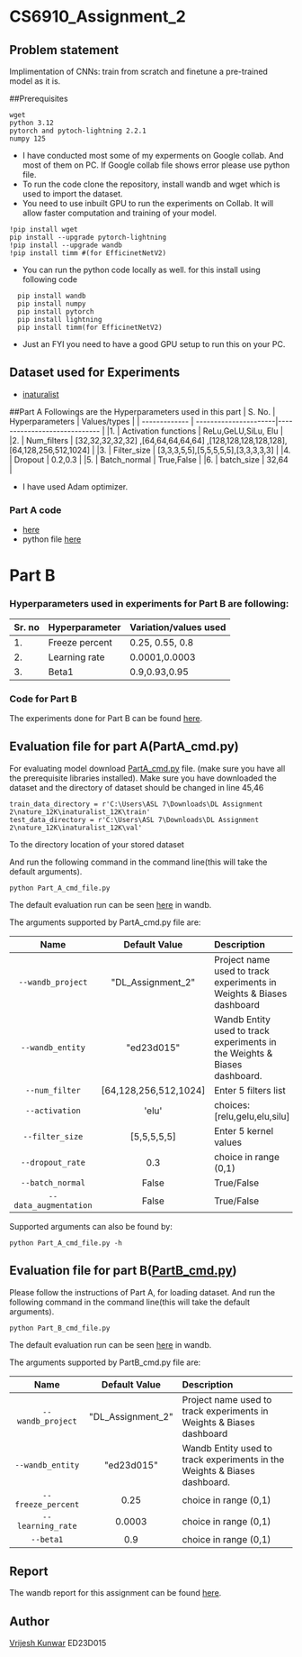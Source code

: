 # CS6910_Assignment_2


## Problem statement
Implimentation of CNNs: train from scratch and finetune a pre-trained model as it is.

##Prerequisites
```
wget
python 3.12
pytorch and pytoch-lightning 2.2.1
numpy 125
```
- I have conducted most some of my experments on Google collab. And most of them on PC. If Google collab file shows error please use python file.
- To run the code clone the repository, install wandb and wget which is used to import the dataset.
- You need to use inbuilt GPU to run the experiments on Collab. It will allow faster computation and training of your model.
```
!pip install wget
pip install --upgrade pytorch-lightning
!pip install --upgrade wandb
!pip install timm #(for EfficinetNetV2)
```
- You can run the python code locally as well. for this install using following code
```
  pip install wandb
  pip install numpy
  pip install pytorch
  pip install lightning
  pip install timm(for EfficinetNetV2)
```
- Just an FYI you need to have a good GPU setup to run this on your PC.
## Dataset used for Experiments
- [inaturalist](https://storage.googleapis.com/wandb_datasets/nature_12K.zip)

##Part A
Followings are the Hyperparameters used in this part
| S. No.        | Hyperparameters       |  Values/types                                                    |
| ------------- | ----------------------|----------------------------- |
|1.             | Activation functions  | ReLu,GeLU,SiLu, Elu          |
|2.             | Num_filters           | [32,32,32,32,32] ,[64,64,64,64,64] ,[128,128,128,128,128],[64,128,256,512,1024] |
|3.             | Filter_size           | [3,3,3,5,5],[5,5,5,5,5],[3,3,3,3,3] |
|4.             | Dropout               | 0.2,0.3            | 
|5.             | Batch_normal          | True,False         |
|6.             | batch_size            | 32,64              |

- I have used Adam optimizer.
### Part A code
- [here](https://github.com/VrijKun/CS6910_Assignment_2/blob/5db00e3509e650262ba3e82736fb51e9797c33b5/Assignment_2_DL_ED23D015.ipynb)
- python file [here](https://github.com/VrijKun/CS6910_Assignment_2/blob/758847f9a5ace52c661ee6875ea57cf88874e930/Part_A_.py)
# Part B
### Hyperparameters used in experiments for Part B are following:
|Sr. no| Hyperparameter| Variation/values used|
|------|---------------|-----------------|
|1.| Freeze percent| 0.25, 0.55, 0.8|
|2.| Learning rate| 0.0001,0.0003|
|3.| Beta1| 0.9,0.93,0.95|

### Code for Part B

The experiments done for Part B can be found [here](https://github.com/VrijKun/CS6910_Assignment_2/blob/758847f9a5ace52c661ee6875ea57cf88874e930/DL_Assinment_2_partB.ipynb).


## Evaluation file for part A(PartA_cmd.py)

For evaluating model download [PartA_cmd.py](https://github.com/VrijKun/CS6910_Assignment_2/blob/47e33c53a0863a5d46039ceca2cc7968c6933dd2/Part_A_cmd_file.py) file. (make sure you have all the prerequisite libraries installed).
Make sure you have downloaded the dataset and the directory of dataset should be changed in line 45,46
```
train_data_directory = r'C:\Users\ASL 7\Downloads\DL Assignment 2\nature_12K\inaturalist_12K\train'
test_data_directory = r'C:\Users\ASL 7\Downloads\DL Assignment 2\nature_12K\inaturalist_12K\val'
```
To the directory location of your stored dataset

And run the following command in the command line(this will take the default arguments).
```
python Part_A_cmd_file.py
```
The default evaluation run can be seen [here](https://wandb.ai/ed23d015/DL_Assignment_2/table?nw=nwusered23d015) in wandb.


The arguments supported by PartA_cmd.py file are:

| Name | Default Value | Description |
| :---: | :-------------: | :----------- |
| `--wandb_project` | "DL_Assignment_2" | Project name used to track experiments in Weights & Biases dashboard |
| `--wandb_entity` | "ed23d015"  | Wandb Entity used to track experiments in the Weights & Biases dashboard. |
| `--num_filter` |[64,128,256,512,1024] | Enter 5 filters list |
| `--activation` | 'elu' | choices:[relu,gelu,elu,silu] |
| `--filter_size` | [5,5,5,5,5] | Enter 5 kernel values |
| `--dropout_rate` | 0.3 | choice in range (0,1) |
| `--batch_normal` | False | True/False |
| `--data_augmentation` | False | True/False |

Supported arguments can also be found by:
```
python Part_A_cmd_file.py -h
```
## Evaluation file for part B([PartB_cmd.py](https://github.com/VrijKun/CS6910_Assignment_2/blob/f8ed365d100c09c60add1d926bf2b035df766cce/Part_B_cmd_file.py))
Please follow the instructions of Part A, for loading dataset.
And run the following command in the command line(this will take the default arguments).
```
python Part_B_cmd_file.py
```
The default evaluation run can be seen [here](https://wandb.ai/ed23d015/DL_Assignment_2/table?nw=nwusered23d015) in wandb.


The arguments supported by PartB_cmd.py file are:

| Name | Default Value | Description |
| :---: | :-------------: | :----------- |
| `--wandb_project` | "DL_Assignment_2" | Project name used to track experiments in Weights & Biases dashboard |
| `--wandb_entity` | "ed23d015"  | Wandb Entity used to track experiments in the Weights & Biases dashboard. |
| `--freeze_percent` | 0.25 | choice in range (0,1) |
| `--learning_rate` | 0.0003 | choice in range (0,1)|
| `--beta1` | 0.9 | choice in range (0,1) |

## Report

The wandb report for this assignment can be found [here](https://wandb.ai/ed23d015/DL_Assignment_2/reports/ED23D015-CS6910-Assignment-2--Vmlldzo3NDc0MTgx).
## Author
[Vrijesh Kunwar](https://github.com/VrijKun)
ED23D015

